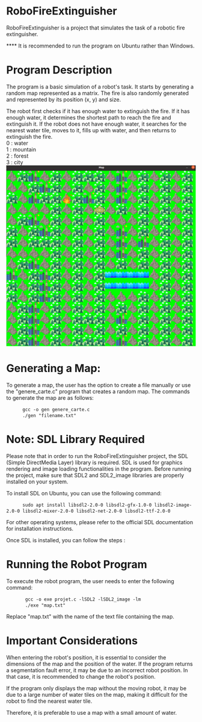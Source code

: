 # RoboFireExtinguisher #
RoboFireExtinguisher is a project that simulates the task of a robotic fire extinguisher.

**** It is recommended to run the program on Ubuntu rather than Windows.
# Program Description #

The program is a basic simulation of a robot's task. It starts by generating a random map represented as a matrix. The fire is also randomly generated and represented by its position (x, y) and size.

The robot first checks if it has enough water to extinguish the fire. If it has enough water, it determines the shortest path to reach the fire and extinguish it. If the robot does not have enough water, it searches for the nearest water tile, moves to it, fills up with water, and then returns to extinguish the fire. <br>
          0 : water <br>
          1 : mountain <br>
          2 : forest <br>
          3 : city <br>
          ![](pr.png)


# Generating a Map:

To generate a map, the user has the option to create a file manually or use the "genere_carte.c" program that creates a random map. The commands to generate the map are as follows:


          gcc -o gen genere_carte.c
          ./gen "filename.txt"

 # Note: SDL Library Required

Please note that in order to run the RoboFireExtinguisher project, the SDL (Simple DirectMedia Layer) library is required. SDL is used for graphics rendering and image loading functionalities in the program. Before running the project, make sure that SDL2 and SDL2_image libraries are properly installed on your system.

To install SDL on Ubuntu, you can use the following command:


          sudo apt install libsdl2-2.0-0 libsdl2-gfx-1.0-0 libsdl2-image-2.0-0 libsdl2-mixer-2.0-0 libsdl2-net-2.0-0 libsdl2-ttf-2.0-0

For other operating systems, please refer to the official SDL documentation for installation instructions.

Once SDL is installed, you can follow the steps :

# Running the Robot Program

To execute the robot program, the user needs to enter the following command:


           gcc -o exe projet.c -lSDL2 -lSDL2_image -lm
           ./exe "map.txt"

Replace "map.txt" with the name of the text file containing the map.
# Important Considerations #

When entering the robot's position, it is essential to consider the dimensions of the map and the position of the water. If the program returns a segmentation fault error, it may be due to an incorrect robot position. In that case, it is recommended to change the robot's position.

If the program only displays the map without the moving robot, it may be due to a large number of water tiles on the map, making it difficult for the robot to find the nearest water tile.

Therefore, it is preferable to use a map with a small amount of water.
